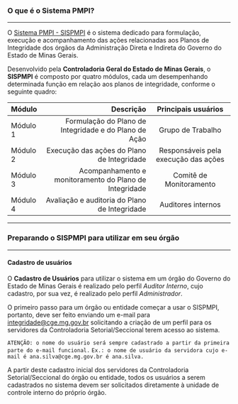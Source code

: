 ### O que é o Sistema PMPI?
***

O [Sistema PMPI - SISPMPI](https://sispmpi.mg.gov.br) é o sistema dedicado para formulação, execução e acompanhamento das ações relacionadas aos Planos de Integridade dos órgãos da Administração Direta e Indireta do Governo do Estado de Minas Gerais. 

Desenvolvido pela **Controladoria Geral do Estado de Minas Gerais**, o **SISPMPI** é composto por quatro módulos, cada um desempenhando determinada função em relação aos planos de integridade, conforme o seguinte quadro:

Módulo | Descrição | Principais usuários
:--- | ---: | :---:
Módulo 1 | Formulação do Plano de Integridade e do Plano de Ação | Grupo de Trabalho
Módulo 2 | Execução das ações do Plano de Integridade | Responsáveis pela execução das ações
Módulo 3 | Acompanhamento e monitoramento do Plano de Integridade | Comitê de Monitoramento
Módulo 4 | Avaliação e auditoria do Plano de Integridade | Auditores internos

***
### Preparando o SISPMPI para utilizar em seu órgão
***
#### Cadastro de usuários
O **Cadastro de Usuários** para utilizar o sistema em um órgão do Governo do Estado de Minas Gerais é realizado pelo perfil *Auditor Interno*, cujo cadastro, por sua vez, é realizado pelo perfil *Administrador*.

O primeiro passo para um órgão ou entidade começar a usar o SISPMPI, portanto, deve ser feito enviando um e-mail para integridade@cge.mg.gov.br solicitando a criação de um perfil para os servidores da Controladoria Setorial/Seccional terem acesso ao sistema.

`ATENÇÃO: o nome do usuário será sempre cadastrado a partir da primeira parte do e-mail funcional.`
`Ex.: o nome de usuário da servidora cujo e-mail é ana.silva@cge.mg.gov.br é ana.silva.`

A partir deste cadastro inicial dos servidores da Controladoria Setorial/Seccional do órgão ou entidade, todos os usuários a serem cadastrados no sistema devem ser solicitados diretamente à unidade de controle interno do próprio órgão.
